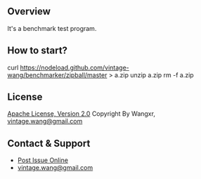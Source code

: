 ## Overview

It's a benchmark test program.

## How to start?
curl https://nodeload.github.com/vintage-wang/benchmarker/zipball/master > a.zip
unzip a.zip
rm -f a.zip

## License

[Apache License, Version 2.0](http://www.apache.org/licenses/LICENSE-2.0.html)
Copyright By Wangxr, vintage.wang@gmail.com

## Contact & Support
* [Post Issue Online](https://github.com/vintage-wang/benchmarker/issues/new)
* vintage.wang@gmail.com

